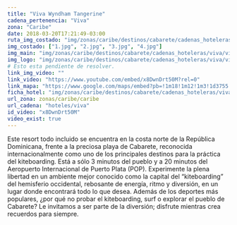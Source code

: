 ```yaml
---
title: "Viva Wyndham Tangerine"
cadena_pertenencia: "Viva"
zona: "Caribe"
date: 2018-03-20T17:21:49-03:00
ruta_img_costado: "img/zonas/caribe/destinos/cabarete/cadenas_hoteleras/viva/viva_targerine/imagenes_hotel/"
img_costado: ["1.jpg", "2.jpg", "3.jpg", "4.jpg"]
img_main: "img/zonas/caribe/destinos/cabarete/cadenas_hoteleras/viva/viva_targerine/viva_tangerine.jpg"
img_logo: "img/zonas/caribe/destinos/cabarete/cadenas_hoteleras/viva/viva_targerine/logo_hotel/logo_viva_targerine.jpg"
# Esto esta pendiente de resolver.
link_img_video: ""
link_video: "https://www.youtube.com/embed/x8DwnDrt50M?rel=0"
link_mapa: "https://www.google.com/maps/embed?pb=!1m18!1m12!1m3!1d3755.0403129200354!2d-70.41782248508824!3d19.753441786702915!2m3!1f0!2f0!3f0!3m2!1i1024!2i768!4f13.1!3m3!1m2!1s0x8eae1d71a61ec409%3A0x4d6acf8bf71d9fdd!2sViva+Wyndham+Tangerine!5e0!3m2!1ses!2scl!4v1521639108050"
ficha_hotel: "img/zonas/caribe/destinos/cabarete/cadenas_hoteleras/viva/viva_targerine/viva_tangerine.pdf"
url_zona: zonas/caribe/caribe
url_cadena: "hoteles/viva"
id_video: "x8DwnDrt50M"
video_exist: true
---
```

Este resort todo incluido se encuentra en la costa norte de la República Dominicana, frente a la preciosa playa de Cabarete, reconocida internacionalmente como uno de los principales destinos para la práctica del kiteboarding. Está a sólo 3 minutos del pueblo y a 20 minutos del Aeropuerto Internacional de Puerto Plata (POP). Experimente la plena libertad en un ambiente mejor conocido como la capital del “kiteboarding” del hemisferio occidental, rebosante de energía, ritmo y diversión, en un lugar donde encontrará todo lo que desea. Además de los deportes más populares, ¿por qué no probar el kiteboarding, surf o explorar el pueblo de Cabarete? Le invitamos a ser parte de la diversión; disfrute mientras crea recuerdos para siempre.
